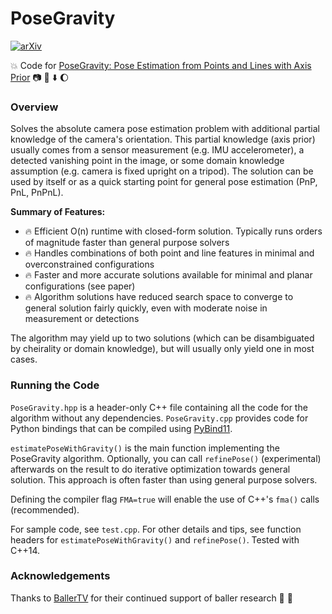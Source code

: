 # PoseGravity
[![arXiv](https://img.shields.io/badge/arXiv-2405.12646-b31b1b.svg)](https://arxiv.org/abs/2405.12646)

💥 Code for [PoseGravity: Pose Estimation from Points and Lines with Axis Prior](https://doi.org/10.48550/arXiv.2405.12646) 📷 📐 ⬇️ 🌔

### Overview

Solves the absolute camera pose estimation problem with additional partial knowledge of the camera's orientation. This partial knowledge (axis prior) usually comes from a sensor measurement (e.g. IMU accelerometer), a detected vanishing point in the image, or some domain knowledge assumption (e.g. camera is fixed upright on a tripod). The solution can be used by itself or as a quick starting point for general pose estimation (PnP, PnL, PnPnL).

**Summary of Features:**
- 🔥 Efficient O(n) runtime with closed-form solution. Typically runs orders of magnitude faster than general purpose solvers
- 🔥 Handles combinations of both point and line features in minimal and overconstrained configurations
- 🔥 Faster and more accurate solutions available for minimal and planar configurations (see paper)
- 🔥 Algorithm solutions have reduced search space to converge to general solution fairly quickly, even with moderate noise in measurement or detections

The algorithm may yield up to two solutions (which can be disambiguated by cheirality or domain knowledge), but will usually only yield one in most cases.

### Running the Code

`PoseGravity.hpp` is a header-only C++ file containing all the code for the algorithm without any dependencies. `PoseGravity.cpp` provides code for Python bindings that can be compiled using [PyBind11](https://github.com/pybind/pybind11). 

`estimatePoseWithGravity()` is the main function implementing the PoseGravity algorithm. Optionally, you can call `refinePose()` (experimental) afterwards on the result to do iterative optimization towards general solution. This approach is often faster than using general purpose solvers.

Defining the compiler flag `FMA=true` will enable the use of C++'s `fma()` calls (recommended).

For sample code, see `test.cpp`. For other details and tips, see function headers for `estimatePoseWithGravity()` and `refinePose()`. Tested with C++14.

### Acknowledgements

Thanks to [BallerTV](https://www.ballertv.com) for their continued support of baller research 💯 🏀
